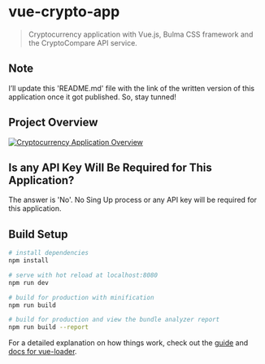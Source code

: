 # vue-crypto-app

> Cryptocurrency application with Vue.js, Bulma CSS framework and the CryptoCompare API service.

## Note

I’ll update this 'README.md' file with the link of the written version of this application once it got published. So, stay tunned! 

## Project Overview

[![Cryptocurrency Application Overview](http://img.youtube.com/vi/FVrKsOhv9LY/0.jpg)](https://www.youtube.com/watch?v=FVrKsOhv9LY "Audi R8")


## Is any API Key Will Be Required for This Application?

The answer is 'No'. No Sing Up process or any API key will be required for this application.

## Build Setup

``` bash
# install dependencies
npm install

# serve with hot reload at localhost:8080
npm run dev

# build for production with minification
npm run build

# build for production and view the bundle analyzer report
npm run build --report
```

For a detailed explanation on how things work, check out the [guide](http://vuejs-templates.github.io/webpack/) and [docs for vue-loader](http://vuejs.github.io/vue-loader).
